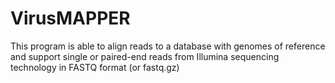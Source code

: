# VirusMAPPER
This program is able to align reads to a database with genomes of reference and support single or paired-end reads from Illumina sequencing technology in FASTQ format (or fastq.gz)
